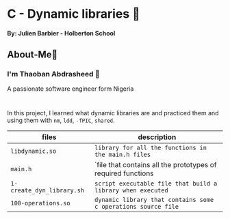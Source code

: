 # C - Dynamic libraries :page_with_curl:
#### By: Julien Barbier - Holberton School

## About-Me:wave:
### I'm Thaoban Abdrasheed :boy:
A passionate software engineer form Nigeria
#
In this project, I learned what dynamic libraries are and practiced them and using them with `nm`, `ldd`, `-fPIC`, `shared`.

|	files	 			   |		description	     				  |
|------------------------------------------|--------------------------------------------------------------|
|`libdynamic.so`			   | `library for all the functions in the main.h files`	  |
|`main.h`	  		           | `file that contains all the prototypes of required functions |
|`1-create_dyn_library.sh`		   |`script executable file that build a library when executed`   |
|`100-operations.so`			   | `dynamic library that contains some c operations source file`|
